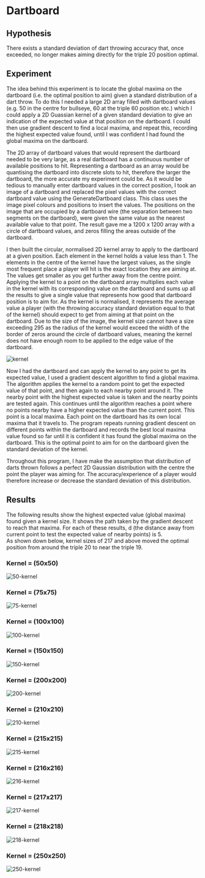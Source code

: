 # Dartboard

## Hypothesis
There exists a standard deviation of dart throwing accuracy that, once exceeded, no longer makes aiming directly for the triple 20 position optimal.

## Experiment
The idea behind this experiment is to locate the global maxima on the dartboard (i.e. the optimal position to aim) given a standard distribution of a dart throw. To do this I needed a large 2D array filled with dartboard values (e.g. 50 in the centre for bullseye, 60 at the triple 60 position etc.) which I could apply a 2D Guassian kernel of a given standard deviation to give an indication of the expected value at that position on the dartboard. I could then use gradient descent to find a local maxima, and repeat this, recording the highest expected value found, until I was confident I had found the global maxima on the dartboard.   

The 2D array of dartboard values that would represent the dartboard needed to be very large, as a real dartboard has a continuous number of available positions to hit. Representing a dartboard as an array would be quantising the dartboard into discrete slots to hit, therefore the larger the dartboard, the more accurate my experiment could be. As it would be tedious to manually enter dartboard values in the correct position, I took an image of a dartboard and replaced the pixel values with the correct dartboard value using the GenerateDartboard class. This class uses the image pixel colours and positions to insert the values. The positions on the image that are occupied by a dartboard wire (the separation between two segments on the dartboard), were given the same value as the nearest available value to that point. The result gave me a 1200 x 1200 array with a circle of dartboard values, and zeros filling the areas outside of the dartboard.

I then built the circular, normalised 2D kernel array to apply to the dartboard at a given position. Each element in the kernel holds a value less than 1. The elements in the centre of the kernel have the largest values, as the single most frequent place a player will hit is the exact location they are aiming at. The values get smaller as you get further away from the centre point. Applying the kernel to a point on the dartboard array multiplies each value in the kernel with its corresponding value on the dartboard and sums up all the results to give a single value that represents how good that dartboard position is to aim for. As the kernel is normalised, it represents the average value a player (with the throwing accuracy standard deviation equal to that of the kernel) should expect to get from aiming at that point on the dartboard. Due to the size of the image, the kernel size cannot have a size exceeding 295 as the radius of the kernel would exceed the width of the border of zeros around the circle of dartboard values, meaning the kernel does not have enough room to be applied to the edge value of the dartboard.

![kernel](https://user-images.githubusercontent.com/41476809/92282774-3b270580-eef6-11ea-8561-531faa88036e.png)

Now I had the dartboard and can apply the kernel to any point to get its expected value, I used a gradient descent algorithm to find a global maxima. The algorithm applies the kernel to a random point to get the expected value of that point, and then again to each nearby point around it. The nearby point with the highest expected value is taken and the nearby points are tested again. This continues until the algorithm reaches a point where no points nearby have a higher expected value than the current point. This point is a local maxima. Each point on the dartboard has its own local maxima that it travels to. The program repeats running gradient descent on different points within the dartboard and records the best local maxima value found so far until it is confident it has found the global maxima on the dartboard. This is the optimal point to aim for on the dartboard given the standard deviation of the kernel.

Throughout this program, I have make the assumption that distribution of darts thrown follows a perfect 2D Gaussian distribution with the centre the point the player was aiming for. The accuracy/experience of a player would therefore increase or decrease the standard deviation of this distribution.

## Results

The following results show the highest expected value (global maxima) found given a kernel size. It shows the path taken by the gradient descent to reach that maxima. For each of these results, d (the distance away from current point to test the expected value of nearby points) is 5.   
As shown down below, kernel sizes of 217 and above moved the optimal position from around the triple 20 to near the triple 19. 

### Kernel = (50x50)
![50-kernel](https://user-images.githubusercontent.com/41476809/92283084-01a2ca00-eef7-11ea-9e5b-a5abdedc3af7.png)

### Kernel = (75x75)
![75-kernel](https://user-images.githubusercontent.com/41476809/92283296-82fa5c80-eef7-11ea-9e5c-22810f526c00.png)

### Kernel = (100x100)
![100-kernel](https://user-images.githubusercontent.com/41476809/92283425-c2c14400-eef7-11ea-88c8-db46293c7839.png)

### Kernel = (150x150)
![150-kernel](https://user-images.githubusercontent.com/41476809/92283594-1e8bcd00-eef8-11ea-89db-5f0660b090c3.png)

### Kernel = (200x200)
![200-kernel](https://user-images.githubusercontent.com/41476809/92284640-4ed46b00-eefa-11ea-9e7a-4fa2518f48b2.png)

### Kernel = (210x210)
![210-kernel](https://user-images.githubusercontent.com/41476809/92284743-9b1fab00-eefa-11ea-8820-a8ad91fd0e7c.png)

### Kernel = (215x215)
![215-kernel](https://user-images.githubusercontent.com/41476809/92284848-dd48ec80-eefa-11ea-8f08-98cde4a6ec79.png)

### Kernel = (216x216)
![216-kernel](https://user-images.githubusercontent.com/41476809/92285074-52b4bd00-eefb-11ea-8f4f-99cb77a7188b.png)

### Kernel = (217x217)
![217-kernel](https://user-images.githubusercontent.com/41476809/92285351-fb631c80-eefb-11ea-80bb-b755bc8bc7cf.png)

### Kernel = (218x218)
![218-kernel](https://user-images.githubusercontent.com/41476809/92285533-7593a100-eefc-11ea-87fc-79108da919ce.png)

### Kernel = (250x250)
![250-kernel](https://user-images.githubusercontent.com/41476809/92285677-cf946680-eefc-11ea-9d50-a46b4ed432e0.png)
